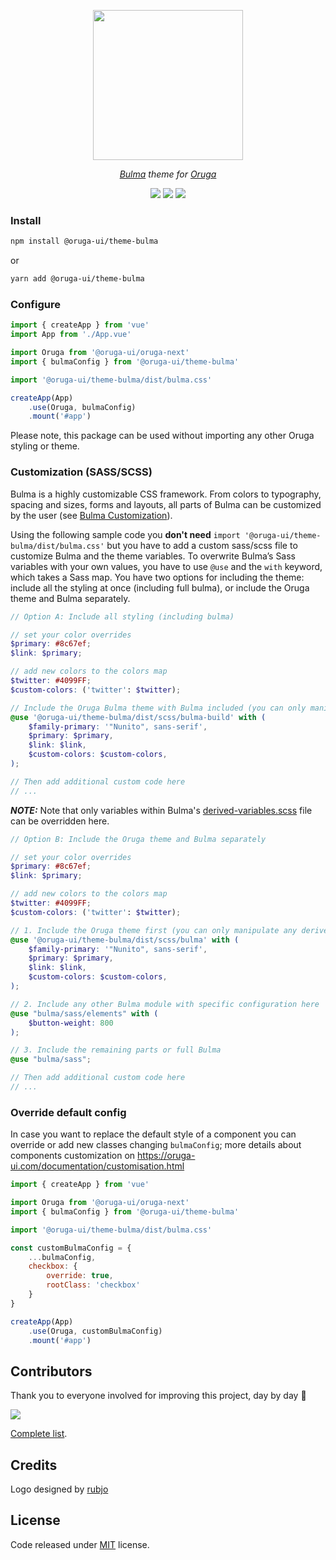 <p align="center">
    <img width="240" src="https://raw.githubusercontent.com/oruga-ui/theme-bulma/master/public/logo.svg" />
</p>

<p align="center">
  <i><a href="https://bulma.io" target="_blank">Bulma</a> theme for <a href="https://oruga.io" target="_blank">Oruga</a></i>
</p>

<p align="center">
    <a href="https://www.npmjs.com/package/@oruga-ui/theme-bulma"><img src="https://img.shields.io/npm/v/@oruga-ui/theme-bulma.svg?logo=npm" /><a>
    <a href="https://www.npmjs.com/package/@oruga-ui/theme-bulma"><img src="https://img.shields.io/npm/dt/@oruga-ui/theme-bulma.svg" /></a>
    <a href="https://discord.gg/RuKuBYN"><img src="https://img.shields.io/badge/chat-on%20discord-7289DA.svg?logo=discord" /></a>
</p>

### Install

```sh
npm install @oruga-ui/theme-bulma
```

or

```sh
yarn add @oruga-ui/theme-bulma
```

### Configure

```js
import { createApp } from 'vue'
import App from './App.vue'

import Oruga from '@oruga-ui/oruga-next'
import { bulmaConfig } from '@oruga-ui/theme-bulma'

import '@oruga-ui/theme-bulma/dist/bulma.css'

createApp(App)
    .use(Oruga, bulmaConfig)
    .mount('#app')
```

Please note, this package can be used without importing any other Oruga styling or theme.


### Customization (SASS/SCSS)

Bulma is a highly customizable CSS framework. From colors to typography, spacing and sizes, forms and layouts, all parts of Bulma can be customized by the user (see [Bulma Customization](https://bulma.io/documentation/customize/concepts/)).

Using the following sample code you **don't need** `import '@oruga-ui/theme-bulma/dist/bulma.css'` but you have to add a custom sass/scss file to customize Bulma and the theme variables. 
To overwrite Bulma’s Sass variables with your own values, you have to use `@use` and the `with` keyword, which takes a Sass map.
You have two options for including the theme: include all the styling at once (including full bulma), or include the Oruga theme and Bulma separately.

```scss
// Option A: Include all styling (including bulma)

// set your color overrides
$primary: #8c67ef;
$link: $primary;

// add new colors to the colors map
$twitter: #4099FF;
$custom-colors: ('twitter': $twitter);

// Include the Oruga Bulma theme with Bulma included (you can only manipulate any derived variables here)
@use '@oruga-ui/theme-bulma/dist/scss/bulma-build' with (
    $family-primary: '"Nunito", sans-serif',
    $primary: $primary,
    $link: $link,
    $custom-colors: $custom-colors,
);

// Then add additional custom code here
// ...
```
**_NOTE:_** Note that only variables within Bulma's [derived-variables.scss](https://github.com/jgthms/bulma/blob/main/sass/utilities/derived-variables.scss) file can be overridden here.

```scss
// Option B: Include the Oruga theme and Bulma separately

// set your color overrides
$primary: #8c67ef;
$link: $primary;

// add new colors to the colors map
$twitter: #4099FF;
$custom-colors: ('twitter': $twitter);

// 1. Include the Oruga theme first (you can only manipulate any derived variables here)
@use '@oruga-ui/theme-bulma/dist/scss/bulma' with (
    $family-primary: '"Nunito", sans-serif',
    $primary: $primary,
    $link: $link,
    $custom-colors: $custom-colors,
);

// 2. Include any other Bulma module with specific configuration here
@use "bulma/sass/elements" with (
    $button-weight: 800
);

// 3. Include the remaining parts or full Bulma
@use "bulma/sass";

// Then add additional custom code here
// ...
```

### Override default config

In case you want to replace the default style of a component you can override or add new classes changing ``bulmaConfig``; more details about components customization on https://oruga-ui.com/documentation/customisation.html

```js
import { createApp } from 'vue'

import Oruga from '@oruga-ui/oruga-next'
import { bulmaConfig } from '@oruga-ui/theme-bulma'

import '@oruga-ui/theme-bulma/dist/bulma.css'

const customBulmaConfig = {
    ...bulmaConfig,
    checkbox: {
        override: true,
        rootClass: 'checkbox'
    }
}

createApp(App)
    .use(Oruga, customBulmaConfig)
    .mount('#app')
```


## Contributors
Thank you to everyone involved for improving this project, day by day 💚

<a href="https://github.com/oruga-ui/theme-bulma">
  <img
  src="https://contrib.rocks/image?repo=oruga-ui/theme-bulma"
  />
</a>

[Complete list](CONTRIBUTORS.md).

## Credits

Logo designed by [rubjo](https://github.com/rubjo)

## License

Code released under [MIT](https://github.com/oruga-ui/theme-bulma/blob/master/LICENSE) license.
